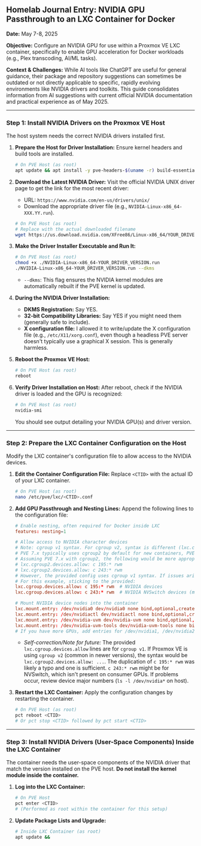 ## Homelab Journal Entry: NVIDIA GPU Passthrough to an LXC Container for Docker

**Date:** May 7-8, 2025

**Objective:** Configure an NVIDIA GPU for use within a Proxmox VE LXC container, specifically to enable GPU acceleration for Docker workloads (e.g., Plex transcoding, AI/ML tasks).

**Context & Challenges:**
While AI tools like ChatGPT are useful for general guidance, their package and repository suggestions can sometimes be outdated or not directly applicable to specific, rapidly evolving environments like NVIDIA drivers and toolkits. This guide consolidates information from AI suggestions with current official NVIDIA documentation and practical experience as of May 2025.

---

### Step 1: Install NVIDIA Drivers on the Proxmox VE Host

The host system needs the correct NVIDIA drivers installed first.

1.  **Prepare the Host for Driver Installation:**
    Ensure kernel headers and build tools are installed.
    ```bash
    # On PVE Host (as root)
    apt update && apt install -y pve-headers-$(uname -r) build-essential
    ```

2.  **Download the Latest NVIDIA Driver:**
    Visit the official NVIDIA UNIX driver page to get the link for the most recent driver:
    *   URL: `https://www.nvidia.com/en-us/drivers/unix/`
    *   Download the appropriate driver file (e.g., `NVIDIA-Linux-x86_64-XXX.YY.run`).
    ```bash
    # On PVE Host (as root)
    # Replace with the actual downloaded filename
    wget https://us.download.nvidia.com/XFree86/Linux-x86_64/YOUR_DRIVER_VERSION/NVIDIA-Linux-x86_64-YOUR_DRIVER_VERSION.run
    ```

3.  **Make the Driver Installer Executable and Run It:**
    ```bash
    # On PVE Host (as root)
    chmod +x ./NVIDIA-Linux-x86_64-YOUR_DRIVER_VERSION.run
    ./NVIDIA-Linux-x86_64-YOUR_DRIVER_VERSION.run --dkms
    ```
    *   `--dkms`: This flag ensures the NVIDIA kernel modules are automatically rebuilt if the PVE kernel is updated.

4.  **During the NVIDIA Driver Installation:**
    *   **DKMS Registration:** Say YES.
    *   **32-bit Compatibility Libraries:** Say YES if you might need them (generally safe to include).
    *   **X configuration file:** I allowed it to write/update the X configuration file (e.g., `/etc/X11/xorg.conf`), even though a headless PVE server doesn't typically use a graphical X session. This is generally harmless.

5.  **Reboot the Proxmox VE Host:**
    ```bash
    # On PVE Host (as root)
    reboot
    ```

6.  **Verify Driver Installation on Host:**
    After reboot, check if the NVIDIA driver is loaded and the GPU is recognized:
    ```bash
    # On PVE Host (as root)
    nvidia-smi
    ```
    You should see output detailing your NVIDIA GPU(s) and driver version.

---

### Step 2: Prepare the LXC Container Configuration on the Host

Modify the LXC container's configuration file to allow access to the NVIDIA devices.

1.  **Edit the Container Configuration File:**
    Replace `<CTID>` with the actual ID of your LXC container.
    ```bash
    # On PVE Host (as root)
    nano /etc/pve/lxc/<CTID>.conf
    ```

2.  **Add GPU Passthrough and Nesting Lines:**
    Append the following lines to the configuration file:
    ```conf
    # Enable nesting, often required for Docker inside LXC
    features: nesting=1

    # Allow access to NVIDIA character devices
    # Note: cgroup v1 syntax. For cgroup v2, syntax is different (lxc.cgroup2.devices.allow)
    # PVE 7.x typically uses cgroup2 by default for new containers, PVE 6.x used cgroup v1.
    # Assuming PVE 7.x with cgroup2, the following would be more appropriate:
    # lxc.cgroup2.devices.allow: c 195:* rwm
    # lxc.cgroup2.devices.allow: c 243:* rwm
    # However, the provided config uses cgroup v1 syntax. If issues arise, check PVE cgroup version.
    # For this example, sticking to the provided:
    lxc.cgroup.devices.allow: c 195:* rwm  # NVIDIA devices
    lxc.cgroup.devices.allow: c 243:* rwm  # NVIDIA NVSwitch devices (may not be present/needed for all GPUs)

    # Mount NVIDIA device nodes into the container
    lxc.mount.entry: /dev/nvidia0 dev/nvidia0 none bind,optional,create=file
    lxc.mount.entry: /dev/nvidiactl dev/nvidiactl none bind,optional,create=file
    lxc.mount.entry: /dev/nvidia-uvm dev/nvidia-uvm none bind,optional,create=file
    lxc.mount.entry: /dev/nvidia-uvm-tools dev/nvidia-uvm-tools none bind,optional,create=file
    # If you have more GPUs, add entries for /dev/nvidia1, /dev/nvidia2, etc.
    ```
    *   *Self-correction/Note for future:* The provided `lxc.cgroup.devices.allow` lines are for `cgroup v1`. If Proxmox VE is using `cgroup v2` (common in newer versions), the syntax would be `lxc.cgroup2.devices.allow: ...`. The duplication of `c 195:* rwm` was likely a typo and one is sufficient. `c 243:* rwm` might be for NVSwitch, which isn't present on consumer GPUs. If problems occur, review device major numbers (`ls -l /dev/nvidia*` on host).

3.  **Restart the LXC Container:**
    Apply the configuration changes by restarting the container.
    ```bash
    # On PVE Host (as root)
    pct reboot <CTID>
    # Or pct stop <CTID> followed by pct start <CTID>
    ```

---

### Step 3: Install NVIDIA Drivers (User-Space Components) Inside the LXC Container

The container needs the user-space components of the NVIDIA driver that match the version installed on the PVE host. **Do not install the kernel module inside the container.**

1.  **Log into the LXC Container:**
    ```bash
    # On PVE Host
    pct enter <CTID>
    # (Performed as root within the container for this setup)
    ```

2.  **Update Package Lists and Upgrade:**
    ```bash
    # Inside LXC Container (as root)
    apt update &&

